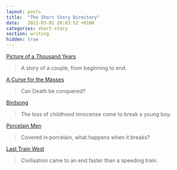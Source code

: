```yaml
---
layout: posts
title:  "The Short Story Directory"
date:   2021-03-01 20:03:52 +0100
categories: short-story
section: writing
hidden: true
---
```


[Picture of a Thousand Years][picture-of-1000-years]
> A story of a couple, from beginning to end.

[A Curse for the Masses][curse-for-the-masses]
> Can Death be conquered?

[Birdsong][birdsong]
> The loss of childhood innocense come to break a young boy.

[Porcelain Men][porcelain-men]
> Covered in porcelain, what happens when it breaks?

[Last Train West][last-train-west]
> Civilisation came to an end faster than a speeding train.

[picture-of-1000-years]: https://www.naomiwiren.com/blog/short-story/picture-of-a-thousand-years
[curse-for-the-masses]: https://www.naomiwiren.com/blog/short-story/a-curse-for-the-masses
[birdsong]: https://www.naomiwiren.com/blog/short-story/birdsong
[porcelain-men]: https://www.naomiwiren.com/blog/short-story/porcelain-men
[last-train-west]: https://www.naomiwiren.com/blog/short-story/last-train-west